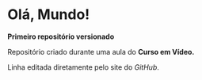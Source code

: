 # Olá, Mundo!
 **Primeiro repositório versionado**

 Repositório criado durante uma aula do **Curso em Vídeo.**

 Linha editada diretamente pelo site do *GitHub*.
